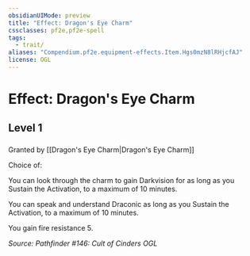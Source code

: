```yaml
---
obsidianUIMode: preview
title: "Effect: Dragon's Eye Charm"
cssclasses: pf2e,pf2e-spell
tags:
  - trait/
aliases: "Compendium.pf2e.equipment-effects.Item.Hgs0mzN8lRHjcfAJ"
license: OGL
---
```

# Effect: Dragon's Eye Charm
## Level 1
### 






Granted by [[Dragon's Eye Charm|Dragon's Eye Charm]]

Choice of:

You can look through the charm to gain Darkvision for as long as you Sustain the Activation, to a maximum of 10 minutes.

You can speak and understand Draconic as long as you Sustain the Activation, to a maximum of 10 minutes.

You gain fire resistance 5.

*Source: Pathfinder #146: Cult of Cinders*
*OGL*
